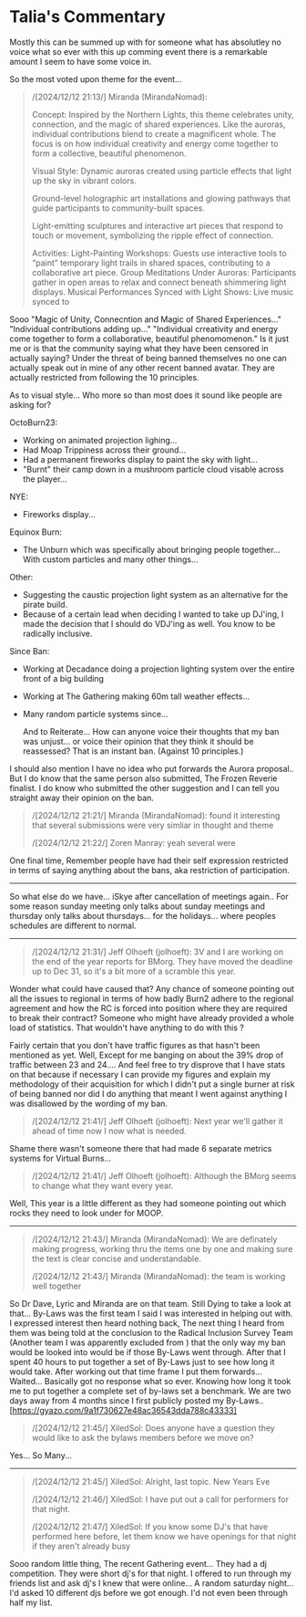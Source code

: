 # Talia's Commentary

Mostly this can be summed up with for someone what has absolutley no voice what so ever with this up comming event there is a remarkable amount I seem to have some voice in.

So the most voted upon theme for the event... 

> /[2024/12/12 21:13/] Miranda (MirandaNomad):
>
> Concept:
> Inspired by the Northern Lights, this theme celebrates unity, connection, and the magic of shared experiences. Like the auroras, individual contributions blend to create a magnificent whole. The focus is on how individual creativity and energy come together to form a collective, beautiful phenomenon.
> 
> Visual Style:
> Dynamic auroras created using particle effects that light up the sky in vibrant colors.
> 
> Ground-level holographic art installations and glowing pathways that guide participants to community-built spaces.
> 
> Light-emitting sculptures and interactive art pieces that respond to touch or movement, symbolizing the ripple effect of connection.
> 
> Activities:
> Light-Painting Workshops: Guests use interactive tools to “paint” temporary light trails in shared spaces, contributing to a collaborative art piece.
> Group Meditations Under Auroras: Participants gather in open areas to relax and connect beneath shimmering light displays.
> Musical Performances Synced with Light Shows: Live music synced to


Sooo "Magic of Unity, Connecntion and Magic of Shared Experiences..." "Individual contributions adding up..." "Individual crreativity and energy come together to form a collaborative, beautiful phenomomenon."
Is it just me or is that the community saying what they have been censored in actually saying? Under the threat of being banned themselves no one can actually speak out in mine of any other recent banned avatar. They are actually restricted from following the 10 principles.

As to visual style... Who more so than most does it sound like people are asking for?

OctoBurn23:

* Working on animated projection lighing...
* Had Moap Trippiness across their ground...
* Had a permanent fireworks display to paint the sky with light...
* "Burnt" their camp down in a mushroom particle cloud visable across the player...

NYE: 

* Fireworks display...

Equinox Burn:

* The Unburn which was specifically about bringing people together... With custom particles and many other things... 

Other:

* Suggesting the caustic projection light system as an alternative for the pirate build.
* Because of a certain lead when deciding I wanted to take up DJ'ing, I made the decision that I should do VDJ'ing as well. You know to be radically inclusive.

Since Ban:

* Working at Decadance doing a projection lighting system over the entire front of a big building
* Working at The Gathering making 60m tall weather effects...
* Many random particle systems since...


  And to Reiterate... How can anyone voice their thoughts that my ban was unjust... or voice their opinion that they think it should be reassessed? That is an instant ban. (Against 10 principles.)

I should also mention I have no idea who put forwards the Aurora proposal.. But I do know that the same person also submitted, The Frozen Reverie finalist. I do know who submitted the other suggestion and I can tell you straight away their opinion on the ban. 

> /[2024/12/12 21:21/] Miranda (MirandaNomad): found it interesting that several submissions were very simliar in thought and theme
>
> /[2024/12/12 21:22/] Zoren Manray: yeah several were

One final time, Remember people have had their self expression restricted in terms of saying anything about the bans, aka restriction of participation. 

---

So what else do we have... iSkye after cancellation of meetings again.. For some reason sunday meeting only talks about sunday meetings and thursday only talks about thursdays... for the holidays... where peoples schedules are different to normal. 

---

> /[2024/12/12 21:31/] Jeff Olhoeft (jolhoeft): 3V and I are working on the end of the year reports for BMorg. They have moved the deadline up to Dec 31, so it's a bit more of a scramble this year.

Wonder what could have caused that? Any chance of someone pointing out all the issues to regional in terms of how badly Burn2 adhere to the regional agreement and how the RC is forced into position where they are required to break their contract? Someone who might have already provided a whole load of statistics. That wouldn't have anything to do with this ? 

Fairly certain that you don't have traffic figures as that hasn't been mentioned as yet. Well, Except for me banging on about the 39% drop of traffic between 23 and 24.... And feel free to try disprove that I have stats on that because if necessary I can provide my figures and explain my methodology of their acquisition for which I didn't put a single burner at risk of being banned nor did I do anything that meant I went against anything I was disallowed by the wording of my ban. 

> /[2024/12/12 21:41/] Jeff Olhoeft (jolhoeft): Next year we'll gather it ahead of time now I now what is needed.

Shame there wasn't someone there that had made 6 separate metrics systems for Virtual Burns... 

> /[2024/12/12 21:41/] Jeff Olhoeft (jolhoeft): Although the BMorg seems to change what they want every year.

Well, This year is a little different as they had someone pointing out which rocks they need to look under for MOOP.

---

> /[2024/12/12 21:43/] Miranda (MirandaNomad): We are definately making progress, working thru the items one by one and making sure the text is clear concise and understandable.
> 
> /[2024/12/12 21:43/] Miranda (MirandaNomad): the team is working well together

So Dr Dave, Lyric and Miranda are on that team. Still Dying to take a look at that... By-Laws was the first team I said I was interested in helping out with. I expressed interest then heard nothing back, The next thing I heard from them was being told at the conclusion to the Radical Inclusion Survey Team (Another team I was apparently excluded from ) that the only way my ban would be looked into would be if those By-Laws went through. After that I spent 40 hours to put together a set of By-Laws just to see how long it would take. After working out that time frame I put them forwards... Waited... Basically got no response what so ever. Knowing how long it took me to put together a complete set of by-laws set a benchmark. 
We are two days away from 4 months since I first publicly posted my By-Laws.. [https://gyazo.com/9a1f730627e48ac36543dda788c43333] 

> /[2024/12/12 21:45/] XiledSol: Does anyone have a question they would like to ask the bylaws members before we move on?

Yes... So Many...

---

> /[2024/12/12 21:45/] XiledSol: Alright, last topic. New Years Eve
> 
> /[2024/12/12 21:46/] XiledSol: I have put out a call for performers for that night.
> 
> /[2024/12/12 21:47/] XiledSol: If you know some DJ's that have performed here before, let them know we have openings for that night if they aren't already busy

Sooo random little thing, The recent Gathering event... They had a dj competition. They were short dj's for that night. I offered to run through my friends list and ask dj's I knew that were online... A random saturday night... I'd asked 10 different djs before we got enough. I'd not even been through half my list.
